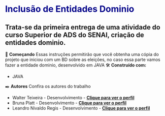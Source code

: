 <h1 style="color: darkblue">Inclusão de Entidades Dominio</h1>

<h2>Trata-se da <strong>primeira entrega</strong> de uma atividade do curso Superior de ADS do SENAI, criação de entidades dominio.</h2>

🚀 <strong>Começando</strong>
Essas instruções permitirão que você obtenha uma cópia do projeto que iniciou com um BD sobre as eleições, no caso essa parte vamos fazer a entidade dominio, desenvolvido em JAVA
🛠️ <strong>Construído com:</strong>
<ul>
  <li>JAVA</li>
</ul>

✒️ <strong>Autores</strong>
Confira os autores do trabalho

<ul>
<li>Walter Teixeira - Desenvolvimento - <a href="https://github.com/walterteixeira"><strong>Clique para ver o perfil</strong></a></li>
<li>Bruna Platt - Desenvolvimento - <a href="https://github.com/brunaplatt"><strong>Clique para ver o perfil</strong></a></li>
<li>Leandro Nivaldo Regis - Desenvolvimento - <a href="https://github.com/leandronivaldoregis"><strong>Clique para ver o perfil</strong></a></li>
</ul>
